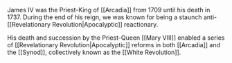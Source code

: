 James IV was the Priest-King of [[Arcadia]] from 1709 until his death in 1737. During the end of his reign, we was known for being a staunch anti-[[Revelationary Revolution|Apocalyptic]] reactionary.

His death and succession by the Priest-Queen [[Mary VIII]] enabled a series of [[Revelationary Revolution|Apocalyptic]] reforms in both [[Arcadia]] and the [[Synod]], collectively known as the [[White Revolution]].